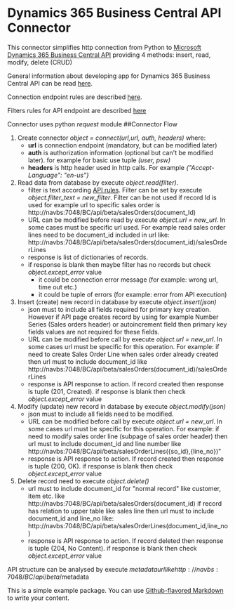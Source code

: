 # Dynamics 365 Business Central API Connector

This connector simplifies http connection from Python
to [Microsoft Dynamics 365 Business Central API](https://docs.microsoft.com/en-us/dynamics-nav/api-reference/v1.0/)
providing 4 methods: insert, read, modify, delete (CRUD)

General information about developing app for Dynamics 365 Business Central API can be read 
[here](https://docs.microsoft.com/en-us/dynamics365/business-central/dev-itpro/developer/devenv-develop-connect-apps).

Connection endpoint rules are described [here](https://docs.microsoft.com/en-us/dynamics-nav/endpoints-apis-for-dynamics).

Filters rules for API endpoint are described [here](https://docs.microsoft.com/en-us/dynamics365/business-central/dev-itpro/developer/devenv-connect-apps-filtering) 

Connector uses python *request* module
##Connector Flow
1. Create connector *object = connect(url,url, auth, headers)*
    where:
    * **url** is connection endpoint (mandatory, but can be modified later)
    * **auth** is authorization information (optional but can't be modified later). for example for basic use tuple *(user, psw)*
    * **headers** is http header used in http calls. For example *{"Accept-Language": "en-us"}* 
2. Read data from database by execute *object.read(filter)*. 
    * filter is text according [API rules](https://docs.microsoft.com/en-us/dynamics365/business-central/dev-itpro/developer/devenv-connect-apps-filtering). Filter can be set
    by execute *object.filter_text = new_filter*. Filter can be not used if record Id is used for example url to specific sales order is
    http://navbs:7048/BC/api/beta/salesOrders(document_Id) 
    * URL can be modified before read by execute *object.url = new_url*. In some cases must be specific url used. 
    For example read sales order lines need to be document_id included in url like: http://navbs:7048/BC/api/beta/salesOrders(document_id)/salesOrderLines
    * response is list of dictionaries of records.
    * if response is blank then maybe filter has no records but check *object.except_error* value
        * it could be connection error message (for example: wrong url, time out etc.)
        * it could be tuple of errors (for example: error from API execution) 
3. Insert (create) new record in database by execute *object.insert(json)*
    * json must to include all fields required for primary key creation. However if API page creates record 
    by using for example Number Series (Sales orders header) or autoincrement field then primary key fields values
    are not required for these fields.
    * URL can be modified before call by execute *object.url = new_url*. In some cases url must be specific for this operation. 
    For example: if need to create Sales Order Line when sales order already created then url must to include document_id like
    http://navbs:7048/BC/api/beta/salesOrders(document_id)/salesOrderLines   
    * response is API response to action. If record created then response is tuple (201, Created). 
    if response is blank then check *object.except_error* value
4. Modify (update) new record in database by execute *object.modify(json)*
    * json must to include all fields need to be modified.
    * URL can be modified before call by execute *object.url = new_url*. In some cases url must be specific for this operation. 
    For example: if need to modify sales order line (subpage of sales order header) then url must to include document_id and line number like
    http://navbs:7048/BC/api/beta/salesOrderLines({so_id},{line_no})"   
    * response is API response to action. If record created then response is tuple (200, OK). 
    if response is blank then check *object.except_error* value
5. Delete record need to execute *object.delete()*
    * url must to include document_id for "normal record" like customer, item etc. like http://navbs:7048/BC/api/beta/salesOrders(document_id)
     if record has relation to upper table like sales line then url must to include document_id and line_no like:
     http://navbs:7048/BC/api/beta/salesOrderLines(document_id,line_no)
    * response is API response to action. If record deleted then response is tuple (204, No Content). 
    if response is blank then check *object.except_error* value           

API structure can be analysed by execute $metadata url like http://navbs:7048/BC/api/beta/$metadata


This is a simple example package. You can use
[Github-flavored Markdown](https://guides.github.com/features/mastering-markdown/)
to write your content.